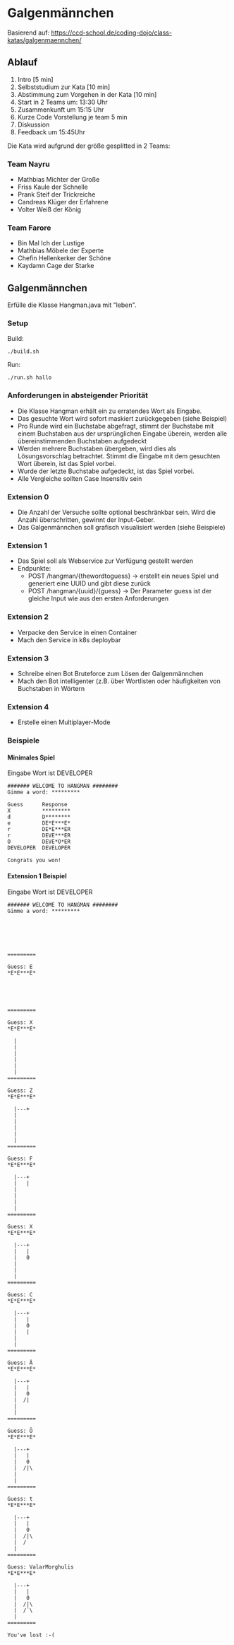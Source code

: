 # Galgenmännchen

Basierend auf: https://ccd-school.de/coding-dojo/class-katas/galgenmaennchen/

## Ablauf
1) Intro [5 min]
2) Selbststudium zur Kata [10 min]
3) Abstimmung zum Vorgehen in der Kata [10 min]
4) Start in 2 Teams um: 13:30 Uhr
5) Zusammenkunft um 15:15 Uhr 
6) Kurze Code Vorstellung je team 5 min
7) Diskussion
8) Feedback um 15:45Uhr

Die Kata wird aufgrund der größe gesplitted in 2 Teams:

### Team Nayru
- Mathbias Michter der Große
- Friss Kaule der Schnelle
- Prank Steif der Trickreiche
- Candreas Klüger der Erfahrene
- Volter Weiß der König

### Team Farore
- Bin Mal Ich der Lustige
- Mathbias Möbele der Experte
- Chefin Hellenkerker der Schöne
- Kaydamn Cage der Starke

## Galgenmännchen

Erfülle die Klasse Hangman.java mit "leben".

### Setup

Build:
```shell
./build.sh
```

Run:
```shell
./run.sh hallo
```

### Anforderungen in absteigender Priorität
- Die Klasse Hangman erhält ein zu erratendes Wort als Eingabe.
- Das gesuchte Wort wird sofort maskiert zurückgegeben (siehe Beispiel)
- Pro Runde wird ein Buchstabe abgefragt, stimmt der Buchstabe mit einem Buchstaben aus der ursprünglichen Eingabe überein, werden alle übereinstimmenden Buchstaben aufgedeckt
- Werden mehrere Buchstaben übergeben, wird dies als Lösungsvorschlag betrachtet. Stimmt die Eingabe mit dem gesuchten Wort überein, ist das Spiel vorbei.
- Wurde der letzte Buchstabe aufgedeckt, ist das Spiel vorbei.
- Alle Vergleiche sollten Case Insensitiv sein

### Extension 0
- Die Anzahl der Versuche sollte optional beschränkbar sein. Wird die Anzahl überschritten, gewinnt der Input-Geber.
- Das Galgenmännchen soll grafisch visualisiert werden (siehe Beispiele)

### Extension 1
- Das Spiel soll als Webservice zur Verfügung gestellt werden
- Endpunkte: 
  - POST /hangman/{thewordtoguess} -> erstellt ein neues Spiel und generiert eine UUID und gibt diese zurück
  - POST /hangman/{uuid}/{guess}   -> Der Parameter guess ist der gleiche Input wie aus den ersten Anforderungen 

### Extension 2
- Verpacke den Service in einen Container
- Mach den Service in k8s deploybar

### Extension 3
- Schreibe einen Bot Bruteforce zum Lösen der Galgenmännchen
- Mach den Bot intelligenter (z.B. über Wortlisten oder häufigkeiten von Buchstaben in Wörtern

### Extension 4
- Erstelle einen Multiplayer-Mode

### Beispiele
#### Minimales Spiel
Eingabe Wort ist DEVELOPER
```text
####### WELCOME TO HANGMAN ########
Gimme a word: *********

Guess      Response
X          *********     
d          D********
e          DE*E***E*
r          DE*E***ER
r          DEVE***ER
O          DEVE*O*ER
DEVELOPER  DEVELOPER

Congrats you won!
```

#### Extension 1 Beispiel
Eingabe Wort ist DEVELOPER

```text
####### WELCOME TO HANGMAN ########
Gimme a word: *********






=========

Guess: E
*E*E***E*





=========

Guess: X
*E*E***E*

  |
  |
  |
  |
  |
  |
=========

Guess: Z
*E*E***E*

  |---+
  |
  |
  |
  |
  |
=========

Guess: F
*E*E***E*

  |---+
  |   |
  |
  |
  |
  |
=========

Guess: X
*E*E***E*

  |---+
  |   |
  |   0
  |
  |
  |
=========

Guess: C
*E*E***E*

  |---+
  |   |
  |   0
  |   |
  |
  |
=========

Guess: Ä
*E*E***E*

  |---+
  |   |
  |   0
  |  /|
  |
  |
=========

Guess: Ö
*E*E***E*

  |---+
  |   |
  |   0
  |  /|\
  |
  |
=========

Guess: t
*E*E***E*

  |---+
  |   |
  |   0
  |  /|\
  |  /
  |
=========

Guess: ValarMorghulis
*E*E***E*

  |---+
  |   |
  |   0
  |  /|\
  |  /`\
  |
=========

You've lost :-(
```
